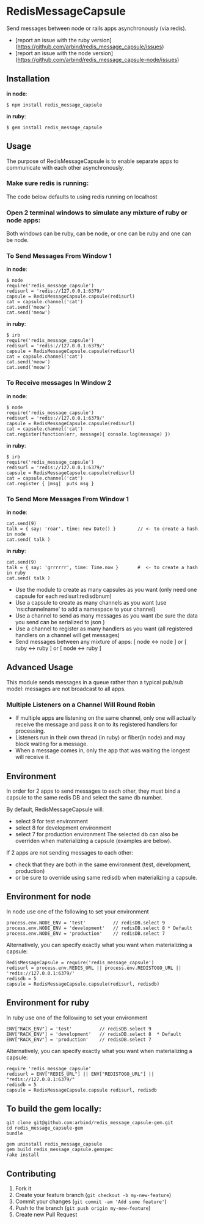 # RedisMessageCapsule

Send messages between node or rails apps asynchronously (via redis).

* [report an issue with the ruby version] (https://github.com/arbind/redis_message_capsule/issues)
* [report an issue with the node version] (https://github.com/arbind/redis_message_capsule-node/issues)

## Installation

**in node**:

    $ npm install redis_message_capsule

**in ruby**:

    $ gem install redis_message_capsule

## Usage
The purpose of RedisMessageCapsule is to enable separate apps to communicate with each other asynchronously.

### Make sure redis is running:
The code below defaults to using redis running on localhost

### Open 2 terminal windows to simulate any mixture of ruby or node apps:
Both windows can be ruby, can be node, or one can be ruby and one can be node.

### To Send Messages From Window 1
**in node**:

    $ node
    require('redis_message_capsule')
    redisurl = 'redis://127.0.0.1:6379/' 
    capsule = RedisMessageCapsule.capsule(redisurl)
    cat = capsule.channel('cat')
    cat.send('meow')
    cat.send('meow')

**in ruby**:

    $ irb
    require('redis_message_capsule')
    redisurl = 'redis://127.0.0.1:6379/' 
    capsule = RedisMessageCapsule.capsule(redisurl)
    cat = capsule.channel('cat')
    cat.send('meow')
    cat.send('meow')

### To Receive messages In Window 2
**in node**:

    $ node
    require('redis_message_capsule')
    redisurl = 'redis://127.0.0.1:6379/' 
    capsule = RedisMessageCapsule.capsule(redisurl)
    cat = capsule.channel('cat')
    cat.register(function(err, message){ console.log(message) })

**in ruby**:

    $ irb
    require('redis_message_capsule')
    redisurl = 'redis://127.0.0.1:6379/' 
    capsule = RedisMessageCapsule.capsule(redisurl)
    cat = capsule.channel('cat')
    cat.register { |msg|  puts msg }

### To Send More Messages From Window 1
**in node**:

    cat.send(9)
    talk = { say: 'roar', time: new Date() }        // <- to create a hash in node
    cat.send( talk )

**in ruby**:

    cat.send(9)
    talk = { say: 'grrrrrr', time: Time.now }       #  <- to create a hash in ruby
    cat.send( talk )

* Use the module to create as many capsules as you want  (only need one capsule for each redisurl:redisdbnum)
* Use a capsule to create as many channels as you want   (use 'ns:channelname' to add a namespace to your channel)
* Use a channel to send as many messages as you want     (be sure the data you send can be serialized to json )
* Use a channel to register as many handlers as you want (all registered handlers on a channel will get messages)
* Send messages between any mixture of apps: [ node <-> node ] or [ ruby <-> ruby ] or [ node <-> ruby ]

## Advanced Usage
This module sends messages in a queue rather than a typical pub/sub model: messages are not broadcast to all apps.

### Multiple Listeners on a Channel Will Round Robin
* If multiple apps are listening on the same channel, only one will actually receive the message and pass it on to its registered handlers for processing.
* Listeners run in their own thread (in ruby) or fiber(in node) and may block waiting for a message.
* When a message comes in, only the app that was waiting the longest will receive it.

## Environment
In order for 2 apps to send messages to each other, they must bind a capsule to the same redis DB and select the same db number.

By default, RedisMessageCapsule will:
* select 9 for test environment
* select 8 for development environment
* select 7 for production environment
The selected db can also be overriden when materializing a capsule  (examples are below).

If 2 apps are not sending messages to each other:
* check that they are both in the same environment (test, development, production)
* or be sure to override using same redisdb when materializing a capsule.

## Environment for node
In node use one of the following to set your environment

    process.env.NODE_ENV = 'test'          // redisDB.select 9
    process.env.NODE_ENV = 'development'   // redisDB.select 8 * Default
    process.env.NODE_ENV = 'production'    // redisDB.select 7

Alternatively, you can specify exactly what you want when materializing a capsule:

    RedisMessageCapsule = require('redis_message_capsule')
    redisurl = process.env.REDIS_URL || process.env.REDISTOGO_URL || 'redis://127.0.0.1:6379/' 
    redisdb = 5
    capsule = RedisMessageCapsule.capsule(redisurl, redisdb)

## Environment for ruby
In ruby use one of the following to set your environment

    ENV["RACK_ENV"] = 'test'          // redisDB.select 9
    ENV["RACK_ENV"] = 'development'   // redisDB.select 8  * Default
    ENV["RACK_ENV"] = 'production'    // redisDB.select 7

Alternatively, you can specify exactly what you want when materializing a capsule:

    require 'redis_message_capsule'
    redisurl = ENV["REDIS_URL"] || ENV["REDISTOGO_URL"] || "redis://127.0.0.1:6379/"
    redisdb = 5
    capsule = RedisMessageCapsule.capsule redisurl, redisdb

## To build the gem locally:
    git clone git@github.com:arbind/redis_message_capsule-gem.git
    cd redis_message_capsule-gem
    bundle

    gem uninstall redis_message_capsule
    gem build redis_message_capsule.gemspec
    rake install

## Contributing

1. Fork it
2. Create your feature branch (`git checkout -b my-new-feature`)
3. Commit your changes (`git commit -am 'Add some feature'`)
4. Push to the branch (`git push origin my-new-feature`)
5. Create new Pull Request
